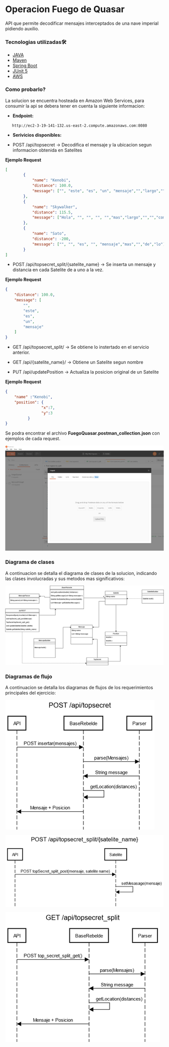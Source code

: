 # Operacion Fuego de Quasar

API que permite decodificar mensajes interceptados de una nave imperial pidiendo auxilio.

### Tecnologias utilizadas🛠️

* [JAVA](https://www.java.com/es/)
* [Maven](https://maven.apache.org/)
* [Spring Boot](https://spring.io/projects/spring-boot)
* [JUnit 5](https://junit.org/junit5/)
* [AWS](https://aws.amazon.com/)


### Como probarlo?

La solucion se encuentra hosteada en Amazon Web Services, para consumir la api se debera tener en cuenta la siguiente informacion:
-  **Endpoint:** 
```
   http://ec2-3-19-141-132.us-east-2.compute.amazonaws.com:8080
```   
- **Serivicios disponibles:**

- POST /api/topsecret   ->  Decodifica el mensaje y la ubicacion segun informacion obtenida en Satelites
	
**Ejemplo Request**	
```json
[
        {
            "name": "Kenobi",
            "distance": 100.0,
            "message": ["", "este", "es", "un", "mensaje","","largo","","","comun"]
        },
        {
            "name": "Skywalker",
            "distance": 115.5,
            "message": ["Hola", "", "", "", "","mas","largo","","","comun"]
        },
        {
            "name": "Sato",
            "distance": -200,
            "message": ["", "", "es", "", "mensaje","mas","","de","lo"]
        }
]
```
- POST /api/topsecret_split/{satelite_name}  ->  Se inserta un mensaje y distancia en cada Satelite de a uno a la vez.

**Ejemplo Request**		
```json
{
    "distance": 100.0,
    "message": [
        "",
        "este",
        "es",
        "un",
        "mensaje"
    ]
}
```		
- GET /api/topsecret_split/  ->  Se obtiene lo instertado en el servicio anterior.
		
- GET /api/{satelite_name}/  ->  Obtiene un Satelite segun nombre
		
- PUT /api/updatePosition  ->  Actualiza la posicion original de un Satelite

**Ejemplo Request**		
```json
{
    "name" :"Kenobi",
    "position": {
                "x":7,
                "y":3
          }
}
```	


Se podra encontrar el archivo **FuegoQuasar.postman_collection.json** con ejemplos de cada request.

![Alt text](/assets/PostmanScreenshot.jpg?raw=true "Diagrama")

### Diagrama de clases

A continuacion se detalla el diagrama de clases de la solucion, indicando las clases involucradas y sus metodos mas significativos:

![Alt text](/assets/fuegoquasarclases.jpg?raw=true "Diagrama")

### Diagramas de flujo

A continuacion se detalla los diagramas de flujos de los requerimientos principales del ejercicio:

![Alt text](/assets/_api_topsecret.png?raw=true "Diagrama")


![Alt text](/assets/_api_topsecret_split_satelitename.png?raw=true "Diagrama")


![Alt text](/assets/gettopsecret_split.png?raw=true "Diagrama")
